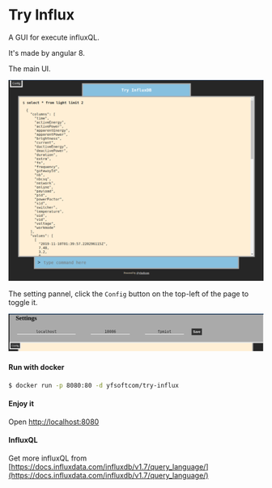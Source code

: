 # Try Influx

A GUI for execute influxQL.

It's made by angular 8.

The main UI.

![gui](./snaps/snap1.png)

The setting pannel, click the `Config` button on the top-left of the page to toggle it.

![setting](./snaps/snap2.png)

#### Run with docker

```bash
$ docker run -p 8080:80 -d yfsoftcom/try-influx 
```

#### Enjoy it

Open [http://localhost:8080](http://localhost:8080)


#### InfluxQL

Get more influxQL from [https://docs.influxdata.com/influxdb/v1.7/query_language/](https://docs.influxdata.com/influxdb/v1.7/query_language/)
